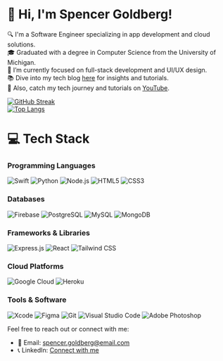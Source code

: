 # 👋 Hi, I'm Spencer Goldberg!

🔍 I'm a Software Engineer specializing in app development and cloud solutions.<br/>
🎓 Graduated with a degree in Computer Science from the University of Michigan.<br/>
🌱 I’m currently focused on full-stack development and UI/UX design.<br/>
📚 Dive into my tech blog [here](https://spencergoldberg.com/blog) for insights and tutorials.<br/>
🎥 Also, catch my tech journey and tutorials on [YouTube](https://www.youtube.com/channel/UCyourChannelID).<br/>

<!-- GitHub stats from https://github.com/anuraghazra/github-readme-stats -->
[![GitHub Streak](https://github-readme-streak-stats.herokuapp.com/?user=spencergoldberg1&theme=dark&hide_border=true)](https://git.io/streak-stats)<br/>
[![Top Langs](https://github-readme-stats.vercel.app/api/top-langs/?username=spencergoldberg1&layout=compact&theme=radical&hide_border=true)](https://github.com/anuraghazra/github-readme-stats)

# 💻 Tech Stack

### Programming Languages
![Swift](https://img.shields.io/badge/Swift-F05138?style=for-the-badge&logo=swift&logoColor=white)
![Python](https://img.shields.io/badge/Python-3776AB?style=for-the-badge&logo=python&logoColor=white)
![Node.js](https://img.shields.io/badge/Node.js-339933?style=for-the-badge&logo=nodedotjs&logoColor=white)
![HTML5](https://img.shields.io/badge/html5-%23E34F26.svg?style=for-the-badge&logo=html5&logoColor=white)
![CSS3](https://img.shields.io/badge/css3-%231572B6.svg?style=for-the-badge&logo=css3&logoColor=white)

### Databases
![Firebase](https://img.shields.io/badge/Firebase-%23039BE5.svg?style=for-the-badge&logo=firebase)
![PostgreSQL](https://img.shields.io/badge/postgresql-%23316192.svg?style=for-the-badge&logo=postgresql&logoColor=white)
![MySQL](https://img.shields.io/badge/mysql-%2300f.svg?style=for-the-badge&logo=mysql&logoColor=white)
![MongoDB](https://img.shields.io/badge/mongodb-%234ea94b.svg?style=for-the-badge&logo=mongodb&logoColor=white)

### Frameworks & Libraries
![Express.js](https://img.shields.io/badge/Express.js-%23404d59.svg?style=for-the-badge&logo=express&logoColor=white)
![React](https://img.shields.io/badge/React-20232A?style=for-the-badge&logo=react&logoColor=61DAFB)
![Tailwind CSS](https://img.shields.io/badge/Tailwind_CSS-%2338B2AC.svg?style=for-the-badge&logo=tailwind-css&logoColor=white)

### Cloud Platforms
![Google Cloud](https://img.shields.io/badge/Google_Cloud-4285F4?style=for-the-badge&logo=google-cloud&logoColor=white)
![Heroku](https://img.shields.io/badge/Heroku-430098?style=for-the-badge&logo=heroku&logoColor=white)

### Tools & Software
![Xcode](https://img.shields.io/badge/Xcode-007ACC?style=for-the-badge&logo=Xcode&logoColor=white)
![Figma](https://img.shields.io/badge/Figma-F24E1E?style=for-the-badge&logo=figma&logoColor=white)
![Git](https://img.shields.io/badge/Git-F05032?style=for-the-badge&logo=git&logoColor=white)
![Visual Studio Code](https://img.shields.io/badge/Visual_Studio_Code-007ACC?style=for-the-badge&logo=visual-studio-code&logoColor=white)
![Adobe Photoshop](https://img.shields.io/badge/Adobe_Photoshop-31A8FF?style=for-the-badge&logo=adobe-photoshop&logoColor=black)

Feel free to reach out or connect with me:
- 📧 Email: [spencer.goldberg@email.com](mailto:spencer.goldberg@email.com)
- 📞 LinkedIn: [Connect with me](https://www.linkedin.com/in/spencergoldberg/)

